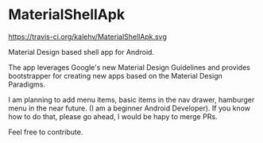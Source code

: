 MaterialShellApk
================
https://travis-ci.org/kalehv/MaterialShellApk.svg

Material Design based shell app for Android.

The app leverages Google's new Material Design Guidelines and provides bootstrapper for creating new apps based on the Material Design Paradigms.

I am planning to add menu items, basic items in the nav drawer, hamburger menu in the near future. (I am a beginner Android Developer). If you know how to do that, please go ahead, I would be hapy to merge PRs.

Feel free to contribute.
